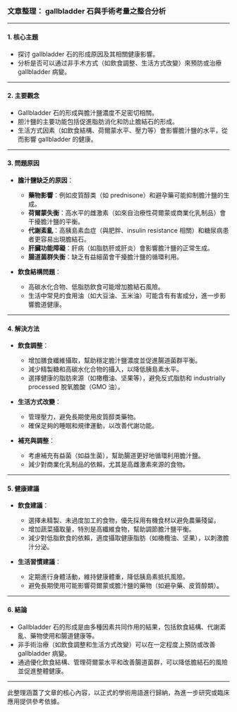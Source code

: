 ### 文章整理： gallbladder 石與手術考量之整合分析

---

#### 1. 核心主題  
- 探讨 gallbladder 石的形成原因及其相關健康影響。  
- 分析是否可以通过非手术方式（如飲食調整、生活方式改變）來預防或治療 gallbladder 病變。  

---

#### 2. 主要觀念  
- Gallbladder 石的形成與膽汁鹽濃度不足密切相關。  
- 胆汁鹽的主要功能包括促進脂肪消化和防止膽結石的形成。  
- 生活方式因素（如飲食結構、荷爾蒙水平、壓力等）會影響膽汁鹽的水平，從而影響 gallbladder 的健康。  

---

#### 3. 問題原因  
- **膽汁鹽缺乏的原因**：  
  - **藥物影響**：例如皮質醇类（如 prednisone）和避孕藥可能抑制膽汁鹽的生成。  
  - **荷爾蒙失衡**：高水平的雌激素（如來自治療性荷爾蒙或商業化乳制品）會干擾膽汁鹽的平衡。  
  - **代謝紊亂**：高胰島素血症（與肥胖、insulin resistance 相關）和糖尿病患者更容易出現膽結石。  
  - **肝臟功能障礙**：肝病（如脂肪肝或肝炎）會影響膽汁鹽的正常生成。  
  - **腸道菌群失衡**：缺乏有益細菌會干擾膽汁鹽的循環利用。  

- **飲食結構問題**：  
  - 高碳水化合物、低脂肪飲食可能增加膽結石風險。  
  - 生活中常見的食用油（如大豆油、玉米油）可能含有有害成分，進一步影響膽道健康。  

---

#### 4. 解決方法  
- **飲食調整**：  
  - 增加膳食纖維攝取，幫助穩定膽汁鹽濃度並促進腸道菌群平衡。  
  - 減少精製糖和高碳水化合物的攝入，以降低胰島素水平。  
  - 選擇健康的脂肪來源（如橄欖油、坚果等），避免反式脂肪和 industrially processed 脫氧膽酸（GMO 油）。  

- **生活方式改變**：  
  - 管理壓力，避免長期使用皮質醇类藥物。  
  - 確保足夠的睡眠和規律運動，以改善代謝功能。  

- **補充與調整**：  
  - 考慮補充有益菌（如益生菌），幫助腸道更好地循環利用膽汁鹽。  
  - 減少對商業化乳制品的依賴，尤其是高雌激素來源的食物。  

---

#### 5. 健康建議  
- **飲食建議**：  
  - 選擇未精製、未過度加工的食物，優先採用有機食材以避免農藥殘留。  
  - 增加蔬菜攝取量，特別是高纖維食物，幫助調節膽汁鹽平衡。  
  - 減少對低脂飲食的依賴，適度攝取健康脂肪（如橄欖油、坚果），以刺激膽汁分泌。  

- **生活習慣建議**：  
  - 定期進行身體活動，維持健康體重，降低胰島素抵抗風險。  
  - 避免長期使用可能影響荷爾蒙或膽汁鹽的藥物（如避孕藥、皮質醇類）。  

---

#### 6. 結論  
- Gallbladder 石的形成是由多種因素共同作用的結果，包括飲食結構、代謝紊亂、藥物使用和腸道健康等。  
- 非手術治療（如飲食調整和生活方式改變）可以在一定程度上預防或改善 gallbladder 病變。  
- 通過優化飲食結構、管理荷爾蒙水平和改善腸道菌群，可以降低膽結石的風險並促進整體健康。  

--- 

此整理涵蓋了文章的核心內容，以正式的學術用語進行歸納，為進一步研究或臨床應用提供參考依據。